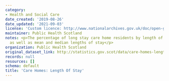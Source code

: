 ```yaml
---
category:
- Health and Social Care
date_created: '2019-08-26'
date_updated: '2021-09-03'
license: 'Custom licence: http://www.nationalarchives.gov.uk/doc/open-government-licence/version/3/'
maintainer: Public Health Scotland
notes: <p>The percentage of long stay care home residents by length of their stay,
  as well as mean and median lengths of stay</p>
organization: Public Health Scotland
original_dataset_link: http://statistics.gov.scot/data/care-homes-length-of-stay
records: null
resources: []
schema: default
title: 'Care Homes: Length Of Stay'
---
```

